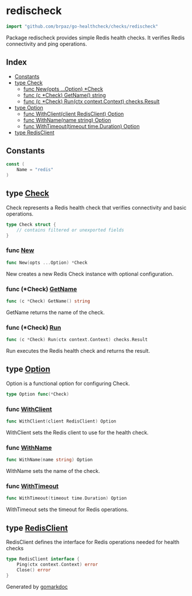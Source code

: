 <!-- Code generated by gomarkdoc. DO NOT EDIT -->

# redischeck

```go
import "github.com/brpaz/go-healthcheck/checks/redischeck"
```

Package redischeck provides simple Redis health checks. It verifies Redis connectivity and ping operations.

## Index

- [Constants](<#constants>)
- [type Check](<#Check>)
  - [func New\(opts ...Option\) \*Check](<#New>)
  - [func \(c \*Check\) GetName\(\) string](<#Check.GetName>)
  - [func \(c \*Check\) Run\(ctx context.Context\) checks.Result](<#Check.Run>)
- [type Option](<#Option>)
  - [func WithClient\(client RedisClient\) Option](<#WithClient>)
  - [func WithName\(name string\) Option](<#WithName>)
  - [func WithTimeout\(timeout time.Duration\) Option](<#WithTimeout>)
- [type RedisClient](<#RedisClient>)


## Constants

<a name="Name"></a>

```go
const (
    Name = "redis"
)
```

<a name="Check"></a>
## type [Check](<https://github.com/brpaz/go-healthcheck/blob/master/checks/redischeck/check.go#L24-L28>)

Check represents a Redis health check that verifies connectivity and basic operations.

```go
type Check struct {
    // contains filtered or unexported fields
}
```

<a name="New"></a>
### func [New](<https://github.com/brpaz/go-healthcheck/blob/master/checks/redischeck/check.go#L55>)

```go
func New(opts ...Option) *Check
```

New creates a new Redis Check instance with optional configuration.

<a name="Check.GetName"></a>
### func \(\*Check\) [GetName](<https://github.com/brpaz/go-healthcheck/blob/master/checks/redischeck/check.go#L70>)

```go
func (c *Check) GetName() string
```

GetName returns the name of the check.

<a name="Check.Run"></a>
### func \(\*Check\) [Run](<https://github.com/brpaz/go-healthcheck/blob/master/checks/redischeck/check.go#L75>)

```go
func (c *Check) Run(ctx context.Context) checks.Result
```

Run executes the Redis health check and returns the result.

<a name="Option"></a>
## type [Option](<https://github.com/brpaz/go-healthcheck/blob/master/checks/redischeck/check.go#L31>)

Option is a functional option for configuring Check.

```go
type Option func(*Check)
```

<a name="WithClient"></a>
### func [WithClient](<https://github.com/brpaz/go-healthcheck/blob/master/checks/redischeck/check.go#L41>)

```go
func WithClient(client RedisClient) Option
```

WithClient sets the Redis client to use for the health check.

<a name="WithName"></a>
### func [WithName](<https://github.com/brpaz/go-healthcheck/blob/master/checks/redischeck/check.go#L34>)

```go
func WithName(name string) Option
```

WithName sets the name of the check.

<a name="WithTimeout"></a>
### func [WithTimeout](<https://github.com/brpaz/go-healthcheck/blob/master/checks/redischeck/check.go#L48>)

```go
func WithTimeout(timeout time.Duration) Option
```

WithTimeout sets the timeout for Redis operations.

<a name="RedisClient"></a>
## type [RedisClient](<https://github.com/brpaz/go-healthcheck/blob/master/checks/redischeck/check.go#L18-L21>)

RedisClient defines the interface for Redis operations needed for health checks

```go
type RedisClient interface {
    Ping(ctx context.Context) error
    Close() error
}
```

Generated by [gomarkdoc](<https://github.com/princjef/gomarkdoc>)
